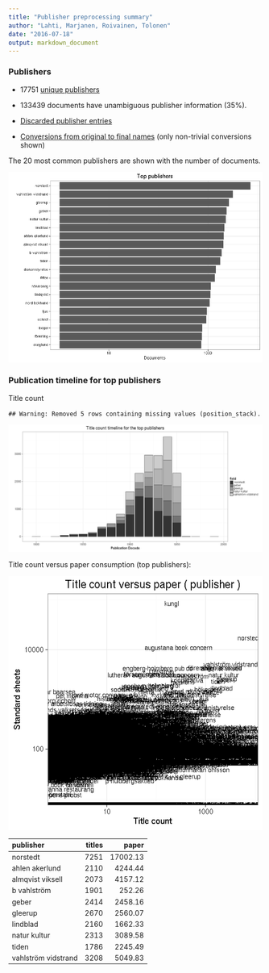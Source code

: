 ```yaml
---
title: "Publisher preprocessing summary"
author: "Lahti, Marjanen, Roivainen, Tolonen"
date: "2016-07-18"
output: markdown_document
---
```



### Publishers

 * 17751 [unique publishers](output.tables/publisher_accepted.csv)

 * 133439 documents have unambiguous publisher information (35%). 

 * [Discarded publisher entries](output.tables/publisher_discarded.csv)

 * [Conversions from original to final names](output.tables/publisher_conversion_nontrivial.csv) (only non-trivial conversions shown)


The 20 most common publishers are shown with the number of documents. 

![plot of chunk summarypublisher2](figure/summarypublisher2-1.png)

### Publication timeline for top publishers

Title count


```
## Warning: Removed 5 rows containing missing values (position_stack).
```

![plot of chunk summaryTop10pubtimeline](figure/summaryTop10pubtimeline-1.png)



Title count versus paper consumption (top publishers):

![plot of chunk publishertitlespapers](figure/publishertitlespapers-1.png)

|publisher           | titles|    paper|
|:-------------------|------:|--------:|
|norstedt            |   7251| 17002.13|
|ahlen akerlund      |   2110|  4244.44|
|almqvist viksell    |   2073|  4157.12|
|b vahlström         |   1901|   252.26|
|geber               |   2414|  2458.16|
|gleerup             |   2670|  2560.07|
|lindblad            |   2160|  1662.33|
|natur kultur        |   2313|  3089.58|
|tiden               |   1786|  2245.49|
|vahlström vidstrand |   3208|  5049.83|


